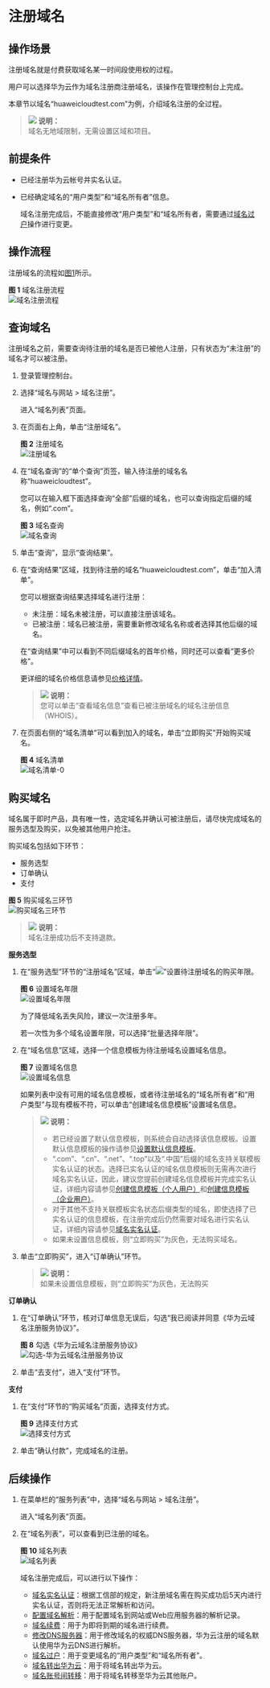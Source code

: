 # 注册域名<a name="domain_ug_310004"></a>

## 操作场景<a name="zh-cn_topic_0207315140_section43516542313"></a>

注册域名就是付费获取域名某一时间段使用权的过程。

用户可以选择华为云作为域名注册商注册域名，该操作在管理控制台上完成。

本章节以域名“huaweicloudtest.com”为例，介绍域名注册的全过程。

>![](public_sys-resources/icon-note.gif) **说明：**   
>域名无地域限制，无需设置区域和项目。  

## 前提条件<a name="zh-cn_topic_0207315140_section728492932711"></a>

-   已经注册华为云帐号并实名认证。
-   已经确定域名的“用户类型”和“域名所有者”信息。

    域名注册完成后，不能直接修改“用户类型”和“域名所有者，需要通过[域名过户](域名过户.md)操作进行变更。


## 操作流程<a name="zh-cn_topic_0207315140_section527615512592"></a>

注册域名的流程如[图1](#zh-cn_topic_0207315140_fig1066572232318)所示。

**图 1**  域名注册流程<a name="zh-cn_topic_0207315140_fig1066572232318"></a>  
![](figures/域名注册流程.png "域名注册流程")

## 查询域名<a name="zh-cn_topic_0207315140_section1448313194515"></a>

注册域名之前，需要查询待注册的域名是否已被他人注册，只有状态为“未注册”的域名才可以被注册。

1.  登录管理控制台。
2.  选择“域名与网站 \> 域名注册”。

    进入“域名列表”页面。

3.  在页面右上角，单击“注册域名”。

    **图 2**  注册域名<a name="zh-cn_topic_0207315140_fig0842104416546"></a>  
    ![](figures/注册域名.png "注册域名")

4.  在“域名查询”的“单个查询”页签，输入待注册的域名名称“huaweicloudtest”。

    您可以在输入框下面选择查询“全部”后缀的域名，也可以查询指定后缀的域名，例如“.com”。

    **图 3**  域名查询<a name="domain_ug_310003_zh-cn_topic_0207315139_fig1431119236319"></a>  
    ![](figures/域名查询.png "域名查询")

5.  单击“查询”，显示“查询结果”。
6.  在“查询结果”区域，找到待注册的域名“huaweicloudtest.com”，单击“加入清单”。

    您可以根据查询结果选择域名进行注册：

    -   未注册：域名未被注册，可以直接注册该域名。
    -   已被注册：域名已被注册，需要重新修改域名名称或者选择其他后缀的域名。

    在“查询结果”中可以看到不同后缀域名的首年价格，同时还可以查看“更多价格”。

    更详细的域名价格信息请参见[价格详情](https://www.huaweicloud.com/pricing.html#/domains)。

    >![](public_sys-resources/icon-note.gif) **说明：**   
    >您可以单击“查看域名信息”查看已被注册域名的域名注册信息（WHOIS）。  

7.  在页面右侧的“域名清单”可以看到加入的域名，单击“立即购买”开始购买域名。

    **图 4**  域名清单<a name="domain_ug_310003_zh-cn_topic_0207315139_fig19463164513212"></a>  
    ![](figures/域名清单-0.png "域名清单-0")


## 购买域名<a name="zh-cn_topic_0207315140_section7729791710"></a>

域名属于即时产品，具有唯一性，选定域名并确认可被注册后，请尽快完成域名的服务选型及购买，以免被其他用户抢注。

购买域名包括如下环节：

-   服务选型
-   订单确认
-   支付

**图 5**  购买域名三环节<a name="zh-cn_topic_0207315140_fig929155552017"></a>  
![](figures/购买域名三环节.png "购买域名三环节")

>![](public_sys-resources/icon-note.gif) **说明：**   
>域名注册成功后不支持退款。  

**服务选型**

1.  在“服务选型”环节的“注册域名”区域，单击“![](figures/icon-dropdown2.png)”设置待注册域名的购买年限。

    **图 6**  设置域名年限<a name="zh-cn_topic_0207315140_fig65841295326"></a>  
    ![](figures/设置域名年限.png "设置域名年限")

    为了降低域名丢失风险，建议一次注册多年。

    若一次性为多个域名设置年限，可以选择“批量选择年限”。

2.  在“域名信息”区域，选择一个信息模板为待注册域名设置域名信息。

    **图 7**  设置域名信息<a name="zh-cn_topic_0207315140_fig133878485161"></a>  
    ![](figures/设置域名信息.png "设置域名信息")

    如果列表中没有可用的域名信息模板，或者待注册域名的“域名所有者”和“用户类型”与现有模板不符，可以单击“创建域名信息模板”设置域名信息。

    >![](public_sys-resources/icon-note.gif) **说明：**   
    >-   若已经设置了默认信息模板，则系统会自动选择该信息模板。设置默认信息模板的操作请参见[设置默认信息模板](设置默认信息模板.md)。  
    >-   “.com”、“.cn”、“.net”、“.top”以及“.中国”后缀的域名支持关联模板实名认证的状态。选择已实名认证的域名信息模板则无需再次进行域名实名认证，因此，建议您提前创建域名信息模板并完成实名认证，详细内容请参见[创建信息模板（个人用户）](创建信息模板（个人用户）.md)和[创建信息模板（企业用户）](创建信息模板（企业用户）.md)。  
    >-   对于其他不支持关联模板实名状态后缀类型的域名，即使选择了已实名认证的信息模板，在注册完成后仍然需要对域名进行实名认证，详细内容请参见[域名实名认证](域名实名认证.md)。  
    >-   如果未设置信息模板，则“立即购买”为灰色，无法购买域名。  

3.  单击“立即购买”，进入“订单确认”环节。

    >![](public_sys-resources/icon-note.gif) **说明：**   
    >如果未设置信息模板，则“立即购买”为灰色，无法购买  


**订单确认**

1.  在“订单确认”环节，核对订单信息无误后，勾选“我已阅读并同意《华为云域名注册服务协议》”。

    **图 8**  勾选《华为云域名注册服务协议》<a name="zh-cn_topic_0207315140_fig13997941946"></a>  
    ![](figures/勾选-华为云域名注册服务协议.png "勾选-华为云域名注册服务协议")

2.  单击“去支付”，进入“支付”环节。

**支付**

1.  在“支付”环节的“购买域名”页面，选择支付方式。

    **图 9**  选择支付方式<a name="zh-cn_topic_0207315140_fig878318485911"></a>  
    ![](figures/选择支付方式.png "选择支付方式")

2.  单击“确认付款”，完成域名的注册。

## 后续操作<a name="zh-cn_topic_0207315140_section1643412196125"></a>

1.  在菜单栏的“服务列表”中，选择“域名与网站 \> 域名注册”。

    进入“域名列表”页面。

2.  在“域名列表”，可以查看到已注册的域名。

    **图 10**  域名列表<a name="zh-cn_topic_0207315140_fig14601185201517"></a>  
    ![](figures/域名列表.png "域名列表")

    域名注册完成后，可以进行以下操作：

    -   [域名实名认证](域名实名认证.md)：根据工信部的规定，新注册域名需在购买成功后5天内进行实名认证，否则将无法正常解析和访问。
    -   [配置域名解析](https://support.huaweicloud.com/qs-dns/dns_qs_0002.html)：用于配置域名到网站或Web应用服务器的解析记录。
    -   [域名续费](域名续费.md)：用于为即将到期的域名进行续费。
    -   [修改DNS服务器](修改DNS服务器.md)：用于修改域名的权威DNS服务器，华为云注册的域名默认使用华为云DNS进行解析。
    -   [域名过户](域名过户.md)：用于变更域名的“用户类型”和“域名所有者”。
    -   [域名转出华为云](域名转出华为云.md)：用于将域名转出华为云。
    -   [域名账号间转移](域名账号间转移.md)：用于将域名转移至华为云其他账户。



